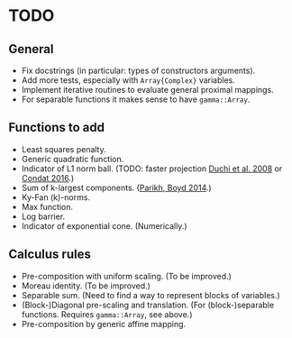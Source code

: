 # TODO

## General

* Fix docstrings (in particular: types of constructors arguments).
* Add more tests, especially with `Array{Complex}` variables.
* Implement iterative routines to evaluate general proximal mappings.
* For separable functions it makes sense to have `gamma::Array`.

## Functions to add

* Least squares penalty.
* Generic quadratic function.
* Indicator of L1 norm ball. (TODO: faster projection [Duchi et al. 2008](http://dl.acm.org/citation.cfm?id=1390191) or [Condat 2016](http://link.springer.com/article/10.1007/s10107-015-0946-6).)
* Sum of k-largest components. ([Parikh, Boyd 2014](http://www.web.stanford.edu/~boyd/papers/pdf/prox_algs.pdf).)
* Ky-Fan (k)-norms.
* Max function.
* Log barrier.
* Indicator of exponential cone. (Numerically.)

## Calculus rules

* Pre-composition with uniform scaling. (To be improved.)
* Moreau identity. (To be improved.)
* Separable sum. (Need to find a way to represent blocks of variables.)
* (Block-)Diagonal pre-scaling and translation. (For (block-)separable functions. Requires `gamma::Array`, see above.)
* Pre-composition by generic affine mapping.
